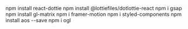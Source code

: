 npm install react-dottie
npm install @lottiefiles/dotlottie-react
npm i gsap
npm install gl-matrix
npm i framer-motion
npm i styled-components
npm install aos --save
npm i ogl